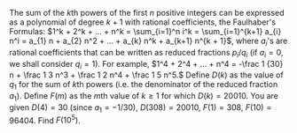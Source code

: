 The sum of the $k$th powers of the first $n$ positive integers can be expressed as a polynomial of degree $k+1$ with rational coefficients, the Faulhaber's Formulas:
$1^k + 2^k + ... + n^k = \sum_{i=1}^n i^k = \sum_{i=1}^{k+1} a_{i} n^i = a_{1} n + a_{2} n^2 + ... + a_{k} n^k + a_{k+1} n^{k + 1}$,
where $a_i$'s are rational coefficients that can be written as reduced fractions $p_i/q_i$ (if $a_i = 0$, we shall consider $q_i = 1$).
For example, $1^4 + 2^4 + ... + n^4 = -\frac 1 {30} n + \frac 1 3 n^3 + \frac 1 2 n^4 + \frac 1 5 n^5.$
Define $D(k)$ as the value of $q_1$ for the sum of $k$th powers (i.e. the denominator of the reduced fraction $a_1$).
Define $F(m)$ as the $m$th value of $k \ge 1$ for which $D(k) = 20010$.
You are given $D(4) = 30$ (since $a_1 = -1/30$), $D(308) = 20010$, $F(1) = 308$, $F(10) = 96404$.
Find $F(10^5)$.